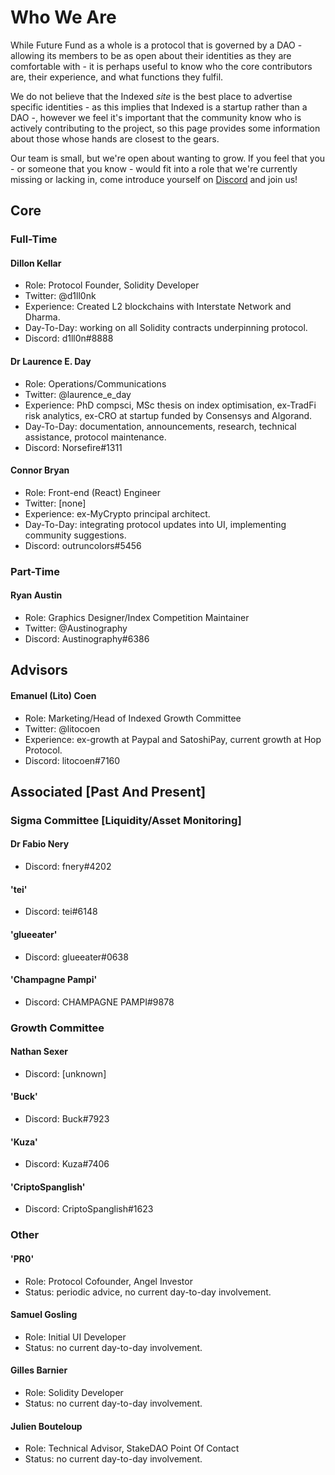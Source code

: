 # Who We Are

While Future Fund as a whole is a protocol that is governed by a DAO - allowing its members to be as open about their identities as they are comfortable with - it is perhaps useful to know who the core contributors are, their experience, and what functions they fulfil.

We do not believe that the Indexed *site* is the best place to advertise specific identities - as this implies that Indexed is a startup rather than a DAO -, however we feel it's important that the community know who is actively contributing to the project, so this page provides some information about those whose hands are closest to the gears.

Our team is small, but we're open about wanting to grow. If you feel that you - or someone that you know - would fit into a role that we're currently missing or lacking in, come introduce yourself on [Discord](https://discord.indexed.finance) and join us!

## Core

### Full-Time

#### Dillon Kellar

* Role: Protocol Founder, Solidity Developer
* Twitter: @d1ll0nk
* Experience: Created L2 blockchains with Interstate Network and Dharma.
* Day-To-Day: working on all Solidity contracts underpinning protocol.
* Discord: d1ll0n#8888

#### Dr Laurence E. Day

* Role: Operations/Communications
* Twitter: @laurence_e_day
* Experience: PhD compsci, MSc thesis on index optimisation, ex-TradFi risk analytics, ex-CRO at startup funded by Consensys and Algorand.
* Day-To-Day: documentation, announcements, research, technical assistance, protocol maintenance.
* Discord: Norsefire#1311

#### Connor Bryan

* Role: Front-end (React) Engineer
* Twitter: [none]
* Experience: ex-MyCrypto principal architect.
* Day-To-Day: integrating protocol updates into UI, implementing community suggestions.
* Discord: outruncolors#5456

### Part-Time

#### Ryan Austin

* Role: Graphics Designer/Index Competition Maintainer
* Twitter: @Austinography
* Discord: Austinography#6386

## Advisors

#### Emanuel (Lito) Coen

* Role: Marketing/Head of Indexed Growth Committee
* Twitter: @litocoen
* Experience: ex-growth at Paypal and SatoshiPay, current growth at Hop Protocol.
* Discord: litocoen#7160

## Associated [Past And Present]

### Sigma Committee [Liquidity/Asset Monitoring]

#### Dr Fabio Nery

* Discord: fnery#4202

#### 'tei'

* Discord: tei#6148

#### 'glueeater'

* Discord: glueeater#0638

#### 'Champagne Pampi'

* Discord: CHAMPAGNE PAMPI#9878

### Growth Committee

#### Nathan Sexer

* Discord: [unknown]

#### 'Buck'

* Discord: Buck#7923

#### 'Kuza'

* Discord: Kuza#7406

#### 'CriptoSpanglish'

* Discord: CriptoSpanglish#1623

### Other

#### 'PR0'

* Role: Protocol Cofounder, Angel Investor
* Status: periodic advice, no current day-to-day involvement.

#### Samuel Gosling

* Role: Initial UI Developer
* Status: no current day-to-day involvement.

#### Gilles Barnier

* Role: Solidity Developer
* Status: no current day-to-day involvement.

#### Julien Bouteloup

* Role: Technical Advisor, StakeDAO Point Of Contact
* Status: no current day-to-day involvement.
